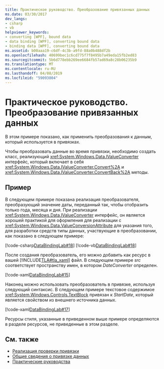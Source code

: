 ```yaml
---
title: Практическое руководство. Преобразование привязанных данных
ms.date: 03/30/2017
dev_langs:
- csharp
- vb
helpviewer_keywords:
- converting [WPF], bound data
- data binding [WPF], converting bound data
- binding data [WPF], converting bound data
ms.assetid: b00aaa19-c6df-4c3b-a9fd-88a0b488df2b
ms.openlocfilehash: 40699bec1c6cd775f7f8495b7a49eda15fb2ed83
ms.sourcegitcommit: 5b6d778ebb269ee6684fb57ad69a8c28b06235b9
ms.translationtype: MT
ms.contentlocale: ru-RU
ms.lasthandoff: 04/08/2019
ms.locfileid: "59093804"
---
```

# <a name="how-to-convert-bound-data"></a>Практическое руководство. Преобразование привязанных данных
В этом примере показано, как применить преобразования к данным, который используется в привязках.  
  
 Чтобы преобразовать данные во время привязки, необходимо создать класс, реализующий <xref:System.Windows.Data.IValueConverter> интерфейс, который включает в себя <xref:System.Windows.Data.IValueConverter.Convert%2A> и <xref:System.Windows.Data.IValueConverter.ConvertBack%2A> методы.  
  
## <a name="example"></a>Пример  
 В следующем примере показана реализация преобразователя, преобразующий значение даты, переданный так, чтобы отобразить только года, месяца и дня. При реализации <xref:System.Windows.Data.IValueConverter> интерфейс, он является хорошей практикой для оформления для реализации с <xref:System.Windows.Data.ValueConversionAttribute> для указания того, для разработки средств типы данных, участвующие в преобразовании, как показано в следующем примере:  
  
 [!code-csharp[DataBindingLab#18](~/samples/snippets/csharp/VS_Snippets_Wpf/DataBindingLab/CSharp/DateConverter.cs#18)]
 [!code-vb[DataBindingLab#18](~/samples/snippets/visualbasic/VS_Snippets_Wpf/DataBindingLab/VisualBasic/DateConverter.vb#18)]  
  
 После создания преобразователь, его можно добавить как ресурс в вашей [!INCLUDE[TLA#tla_xaml](../../../../includes/tlasharptla-xaml-md.md)] файл. В следующем примере *src* соответствует пространству имен, в котором *DateConverter* определен.  
  
 [!code-xaml[DataBindingLab#15](~/samples/snippets/csharp/VS_Snippets_Wpf/DataBindingLab/CSharp/DataBindingLabApp.xaml#15)]  
  
 Наконец можно использовать преобразователь в привязке, используя следующий синтаксис. В следующем примере текстовое содержимое <xref:System.Windows.Controls.TextBlock> привязан к *StartDate*, который является свойством из внешнего источника данных.  
  
 [!code-xaml[DataBindingLab#17](~/samples/snippets/csharp/VS_Snippets_Wpf/DataBindingLab/CSharp/DataBindingLabApp.xaml#17)]  
  
 Ресурсы стиля, указанные в приведенном выше примере определяются в разделе ресурсов, не приведенные в этом разделе.  
  
## <a name="see-also"></a>См. также

- [Реализация проверки привязки](how-to-implement-binding-validation.md)
- [Общие сведения о привязке данных](data-binding-overview.md)
- [Практические руководства](data-binding-how-to-topics.md)
